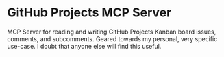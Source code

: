 # GitHub Projects MCP Server

MCP Server for reading and writing GitHub Projects Kanban board issues, comments, and subcomments. Geared towards my personal, very specific use-case. I doubt that anyone else will find this useful.
